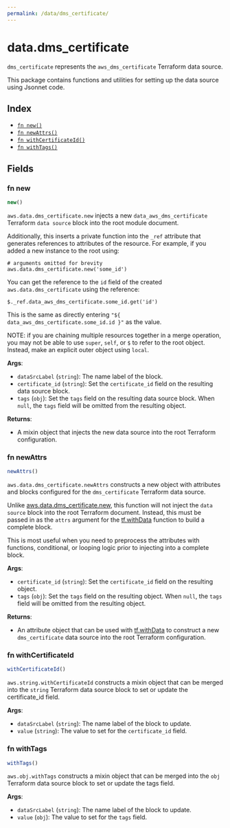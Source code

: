 ```yaml
---
permalink: /data/dms_certificate/
---
```


# data.dms_certificate

`dms_certificate` represents the `aws_dms_certificate` Terraform data source.



This package contains functions and utilities for setting up the data source using Jsonnet code.


## Index

* [`fn new()`](#fn-new)
* [`fn newAttrs()`](#fn-newattrs)
* [`fn withCertificateId()`](#fn-withcertificateid)
* [`fn withTags()`](#fn-withtags)

## Fields

### fn new

```ts
new()
```


`aws.data.dms_certificate.new` injects a new `data_aws_dms_certificate` Terraform `data source`
block into the root module document.

Additionally, this inserts a private function into the `_ref` attribute that generates references to attributes of the
resource. For example, if you added a new instance to the root using:

    # arguments omitted for brevity
    aws.data.dms_certificate.new('some_id')

You can get the reference to the `id` field of the created `aws.data.dms_certificate` using the reference:

    $._ref.data_aws_dms_certificate.some_id.get('id')

This is the same as directly entering `"${ data_aws_dms_certificate.some_id.id }"` as the value.

NOTE: if you are chaining multiple resources together in a merge operation, you may not be able to use `super`, `self`,
or `$` to refer to the root object. Instead, make an explicit outer object using `local`.

**Args**:
  - `dataSrcLabel` (`string`): The name label of the block.
  - `certificate_id` (`string`): Set the `certificate_id` field on the resulting data source block.
  - `tags` (`obj`): Set the `tags` field on the resulting data source block. When `null`, the `tags` field will be omitted from the resulting object.

**Returns**:
- A mixin object that injects the new data source into the root Terraform configuration.


### fn newAttrs

```ts
newAttrs()
```


`aws.data.dms_certificate.newAttrs` constructs a new object with attributes and blocks configured for the `dms_certificate`
Terraform data source.

Unlike [aws.data.dms_certificate.new](#fn-new), this function will not inject the `data source`
block into the root Terraform document. Instead, this must be passed in as the `attrs` argument for the
[tf.withData](https://github.com/tf-libsonnet/core/tree/main/docs#fn-withdata) function to build a complete block.

This is most useful when you need to preprocess the attributes with functions, conditional, or looping logic prior to
injecting into a complete block.

**Args**:
  - `certificate_id` (`string`): Set the `certificate_id` field on the resulting object.
  - `tags` (`obj`): Set the `tags` field on the resulting object. When `null`, the `tags` field will be omitted from the resulting object.

**Returns**:
  - An attribute object that can be used with [tf.withData](https://github.com/tf-libsonnet/core/tree/main/docs#fn-withdata) to construct a new `dms_certificate` data source into the root Terraform configuration.


### fn withCertificateId

```ts
withCertificateId()
```

`aws.string.withCertificateId` constructs a mixin object that can be merged into the `string`
Terraform data source block to set or update the certificate_id field.



**Args**:
  - `dataSrcLabel` (`string`): The name label of the block to update.
  - `value` (`string`): The value to set for the `certificate_id` field.


### fn withTags

```ts
withTags()
```

`aws.obj.withTags` constructs a mixin object that can be merged into the `obj`
Terraform data source block to set or update the tags field.



**Args**:
  - `dataSrcLabel` (`string`): The name label of the block to update.
  - `value` (`obj`): The value to set for the `tags` field.

